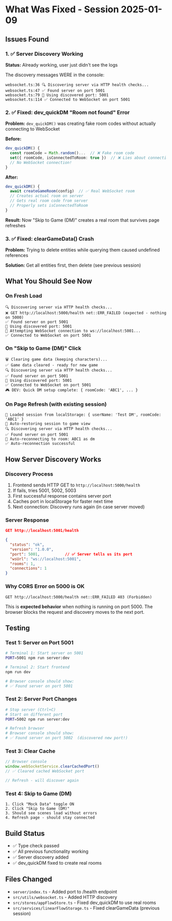 # What Was Fixed - Session 2025-01-09

## Issues Found

### 1. ✅ Server Discovery Working
**Status:** Already working, user just didn't see the logs

The discovery messages WERE in the console:
```
websocket.ts:36 🔍 Discovering server via HTTP health checks...
websocket.ts:47 ✅ Found server on port 5001
websocket.ts:79 🎯 Using discovered port: 5001
websocket.ts:114 ✅ Connected to WebSocket on port 5001
```

### 2. ✅ Fixed: dev_quickDM "Room not found" Error
**Problem:** `dev_quickDM()` was creating fake room codes without actually connecting to WebSocket

**Before:**
```typescript
dev_quickDM() {
  const roomCode = Math.random()...  // ❌ Fake room code
  set({ roomCode, isConnectedToRoom: true })  // ❌ Lies about connection
  // No WebSocket connection!
}
```

**After:**
```typescript
dev_quickDM() {
  await createGameRoom(config)  // ✅ Real WebSocket room
  // Creates actual room on server
  // Gets real room code from server
  // Properly sets isConnectedToRoom
}
```

**Result:** Now "Skip to Game (DM)" creates a real room that survives page refreshes

### 3. ✅ Fixed: clearGameData() Crash
**Problem:** Trying to delete entities while querying them caused undefined references

**Solution:** Get all entities first, then delete (see previous session)

## What You Should See Now

### On Fresh Load
```
🔍 Discovering server via HTTP health checks...
❌ GET http://localhost:5000/health net::ERR_FAILED (expected - nothing on 5000)
✅ Found server on port 5001
🎯 Using discovered port: 5001
🔌 Attempting WebSocket connection to ws://localhost:5001...
✅ Connected to WebSocket on port 5001
```

### On "Skip to Game (DM)" Click
```
🗑️ Clearing game data (keeping characters)...
✅ Game data cleared - ready for new game
🔍 Discovering server via HTTP health checks...
✅ Found server on port 5001
🎯 Using discovered port: 5001
✅ Connected to WebSocket on port 5001
🎮 DEV: Quick DM setup complete: { roomCode: 'ABC1', ... }
```

### On Page Refresh (with existing session)
```
📂 Loaded session from localStorage: { userName: 'Test DM', roomCode: 'ABC1' }
🔄 Auto-restoring session to game view
🔍 Discovering server via HTTP health checks...
✅ Found server on port 5001
🔌 Auto-reconnecting to room: ABC1 as dm
✅ Auto-reconnection successful
```

## How Server Discovery Works

### Discovery Process
1. Frontend sends HTTP GET to `http://localhost:5000/health`
2. If fails, tries 5001, 5002, 5003
3. First successful response contains server port
4. Caches port in localStorage for faster next time
5. Next connection: Discovery runs again (in case server moved)

### Server Response
```json
GET http://localhost:5001/health

{
  "status": "ok",
  "version": "1.0.0",
  "port": 5001,           // ✅ Server tells us its port
  "wsUrl": "ws://localhost:5001",
  "rooms": 1,
  "connections": 1
}
```

### Why CORS Error on 5000 is OK
```
GET http://localhost:5000/health net::ERR_FAILED 403 (Forbidden)
```

This is **expected behavior** when nothing is running on port 5000. The browser blocks the request and discovery moves to the next port.

## Testing

### Test 1: Server on Port 5001
```bash
# Terminal 1: Start server on 5001
PORT=5001 npm run server:dev

# Terminal 2: Start frontend
npm run dev

# Browser console should show:
# ✅ Found server on port 5001
```

### Test 2: Server Port Changes
```bash
# Stop server (Ctrl+C)
# Start on different port
PORT=5002 npm run server:dev

# Refresh browser
# Browser console should show:
# ✅ Found server on port 5002  (discovered new port!)
```

### Test 3: Clear Cache
```javascript
// Browser console
window.webSocketService.clearCachedPort()
// ✅ Cleared cached WebSocket port

// Refresh - will discover again
```

### Test 4: Skip to Game (DM)
```
1. Click "Mock Data" toggle ON
2. Click "Skip to Game (DM)"
3. Should see scenes load without errors
4. Refresh page - should stay connected
```

## Build Status
- ✅ Type check passed
- ✅ All previous functionality working
- ✅ Server discovery added
- ✅ dev_quickDM fixed to create real rooms

## Files Changed
- `server/index.ts` - Added port to /health endpoint
- `src/utils/websocket.ts` - Added HTTP discovery
- `src/stores/appFlowStore.ts` - Fixed dev_quickDM to use real rooms
- `src/services/linearFlowStorage.ts` - Fixed clearGameData (previous session)
